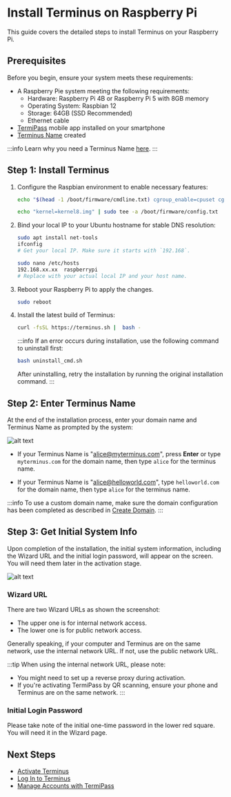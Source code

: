 # Install Terminus on Raspberry Pi

This guide covers the detailed steps to install Terminus on your Raspberry Pi. 

## Prerequisites

Before you begin, ensure your system meets these requirements:
- A Raspberry Pie system meeting the following requirements:
  - Hardware: Raspberry Pi 4B or Raspberry Pi 5 with 8GB memory 
  - Operating System: Raspbian 12  
  - Storage: 64GB (SSD Recommended)
  - Ethernet cable 
- [TermiPass](../../../termipass/overview.md#download-termipass) mobile app installed on your smartphone
- [Terminus Name](../../../termipass/account/index.md#create-a-terminus-name) created

:::info
Learn why you need a Terminus Name [here](../../../../overview/terminus/terminus-name.md#why-do-you-need-a-terminus-name).
:::

## Step 1: Install Terminus 

1. Configure the Raspbian environment to enable necessary features: 
   
      ```bash
      echo "$(head -1 /boot/firmware/cmdline.txt) cgroup_enable=cpuset cgroup_enable=memory cgroup_memory=1" | sudo tee /boot/firmware/cmdline.txt

      echo "kernel=kernel8.img" | sudo tee -a /boot/firmware/config.txt
      ```

2. Bind your local IP to your Ubuntu hostname for stable DNS resolution:

   ```bash
   sudo apt install net-tools
   ifconfig
   # Get your local IP. Make sure it starts with `192.168`.
   ```
   
   ```bash
   sudo nano /etc/hosts
   192.168.xx.xx  raspberrypi 
   # Replace with your actual local IP and your host name.
   ```

3. Reboot your Raspberry Pi to apply the changes.
   ```bash
   sudo reboot
   ```

4. Install the latest build of Terminus:

   ```bash
   curl -fsSL https://terminus.sh |  bash -
   ```

   :::info
   If an error occurs during installation, use the following command to uninstall first:
      ```bash
      bash uninstall_cmd.sh
      ```
      After uninstalling, retry the installation by running the original installation command.
   :::
 
## Step 2: Enter Terminus Name

At the end of the installation process, enter your domain name and Terminus Name as prompted by the system:

![alt text](/images/how-to/terminus/enter_terminus_name.png)

- If your Terminus Name is "alice@myterminus.com", press **Enter** or type `myterminus.com` for the domain name, then type `alice` for the terminus name.

- If your Terminus Name is "alice@helloworld.com", type `helloworld.com` for the domain name, then type `alice` for the terminus name.

:::info
To use a custom domain name, make sure the domain configuration has been completed as described in [Create Domain](../../../space/domain/host-domain.md).
:::

## Step 3: Get Initial System Info

Upon completion of the installation, the initial system information, including the Wizard URL and the initial login password, will appear on the screen. You will need them later in the activation stage.

![alt text](/images/how-to/terminus/one_time_password.png)

### Wizard URL

There are two Wizard URLs as shown the screenshot:

- The upper one is for internal network access.
- The lower one is for public network access.

Generally speaking, if your computer and Terminus are on the same network, use the internal network URL. If not, use the public network URL.

:::tip
When using the internal network URL, please note:
- You might need to set up a reverse proxy during activation.
- If you're activating TermiPass by QR scanning, ensure your phone and Terminus are on the same network.
:::

### Initial Login Password

Please take note of the initial one-time password in the lower red square. You will need it in the Wizard page. 

## Next Steps

- [Activate Terminus](../wizard.md)
- [Log In to Terminus](../login.md)
- [Manage Accounts with TermiPass](../../../termipass/account/index.md)







